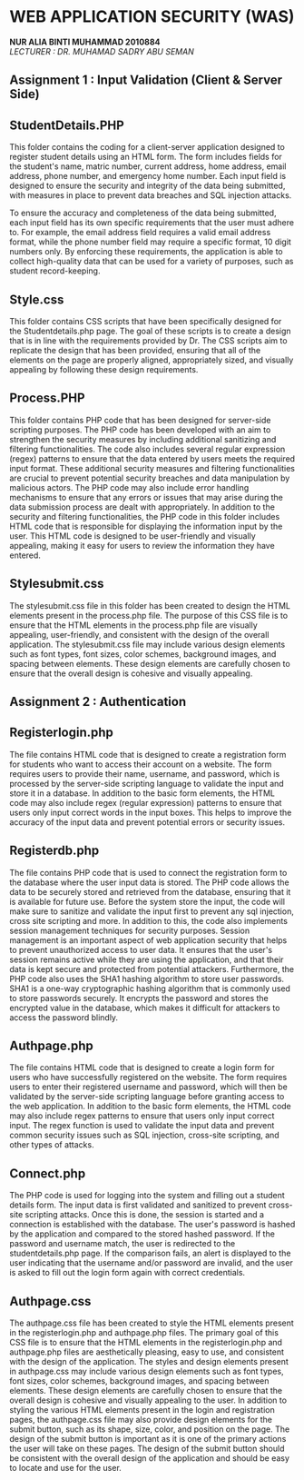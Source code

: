 # WEB APPLICATION SECURITY (WAS)



**NUR ALIA BINTI MUHAMMAD 2010884<br>**
*LECTURER : DR. MUHAMAD SADRY ABU SEMAN*
 

## Assignment 1 : Input Validation (Client & Server Side)

## StudentDetails.PHP
This folder contains the coding for a client-server application designed to register student details using an HTML form. The form includes fields for the student's name, matric number, current address, home address, email address, phone number, and emergency home number. Each input field is designed to ensure the security and integrity of the data being submitted, with measures in place to prevent data breaches and SQL injection attacks.

To ensure the accuracy and completeness of the data being submitted, each input field has its own specific requirements that the user must adhere to. For example, the email address field requires a valid email address format, while the phone number field may require a specific format, 10 digit numbers only. By enforcing these requirements, the application is able to collect high-quality data that can be used for a variety of purposes, such as student record-keeping.

## Style.css
This folder contains CSS scripts that have been specifically designed for the Studentdetails.php page. The goal of these scripts is to create a design that is in line with the requirements provided by Dr. The CSS scripts aim to replicate the design that has been provided, ensuring that all of the elements on the page are properly aligned, appropriately sized, and visually appealing by following these design requirements.

## Process.PHP
This folder contains PHP code that has been designed for server-side scripting purposes. The PHP code has been developed with an aim to strengthen the security measures by including additional sanitizing and filtering functionalities. The code also includes several regular expression (regex) patterns to ensure that the data entered by users meets the required input format. These additional security measures and filtering functionalities are crucial to prevent potential security breaches and data manipulation by malicious actors. The PHP code may also include error handling mechanisms to ensure that any errors or issues that may arise during the data submission process are dealt with appropriately. In addition to the security and filtering functionalities, the PHP code in this folder includes HTML code that is responsible for displaying the information input by the user. This HTML code is designed to be user-friendly and visually appealing, making it easy for users to review the information they have entered.

## Stylesubmit.css
The stylesubmit.css file in this folder has been created to design the HTML elements present in the process.php file. The purpose of this CSS file is to ensure that the HTML elements in the process.php file are visually appealing, user-friendly, and consistent with the design of the overall application. The stylesubmit.css file may include various design elements such as font types, font sizes, color schemes, background images, and spacing between elements. These design elements are carefully chosen to ensure that the overall design is cohesive and visually appealing.


## Assignment 2 : Authentication

## Registerlogin.php
The file contains HTML code that is designed to create a registration form for students who want to access their account on a website. The form requires users to provide their name, username, and password, which is processed by the server-side scripting language to validate the input and store it in a database. In addition to the basic form elements, the HTML code may also include regex (regular expression) patterns to ensure that users only input correct words in the input boxes. This helps to improve the accuracy of the input data and prevent potential errors or security issues.

## Registerdb.php
The file contains PHP code that is used to connect the registration form to the database where the user input data is stored. The PHP code allows the data to be securely stored and retrieved from the database, ensuring that it is available for future use. Before the system store the input, the code will make sure to sanitize and validate the input first to prevent any sql injection, cross site scripting and more. In addition to this, the code also implements session management techniques for security purposes. Session management is an important aspect of web application security that helps to prevent unauthorized access to user data. It ensures that the user's session remains active while they are using the application, and that their data is kept secure and protected from potential attackers. Furthermore, the PHP code also uses the SHA1 hashing algorithm to store user passwords. SHA1 is a one-way cryptographic hashing algorithm that is commonly used to store passwords securely. It encrypts the password and stores the encrypted value in the database, which makes it difficult for attackers to access the password blindly.

## Authpage.php
The file contains HTML code that is designed to create a login form for users who have successfully registered on the website. The form requires users to enter their registered username and password, which will then be validated by the server-side scripting language before granting access to the web application. In addition to the basic form elements, the HTML code may also include regex patterns to ensure that users only input correct input. The regex function is used to validate the input data and prevent common security issues such as SQL injection, cross-site scripting, and other types of attacks.

## Connect.php
The PHP code is used for logging into the system and filling out a student details form. The input data is first validated and sanitized to prevent cross-site scripting attacks. Once this is done, the session is started and a connection is established with the database. The user's password is hashed by the application and compared to the stored hashed password. If the password and username match, the user is redirected to the studentdetails.php page. If the comparison fails, an alert is displayed to the user indicating that the username and/or password are invalid, and the user is asked to fill out the login form again with correct credentials.

## Authpage.css
The authpage.css file has been created to style the HTML elements present in the registerlogin.php and authpage.php files. The primary goal of this CSS file is to ensure that the HTML elements in the registerlogin.php and authpage.php files are aesthetically pleasing, easy to use, and consistent with the design of the application. The styles and design elements present in authpage.css may include various design elements such as font types, font sizes, color schemes, background images, and spacing between elements. These design elements are carefully chosen to ensure that the overall design is cohesive and visually appealing to the user. In addition to styling the various HTML elements present in the login and registration pages, the authpage.css file may also provide design elements for the submit button, such as its shape, size, color, and position on the page. The design of the submit button is important as it is one of the primary actions the user will take on these pages. The design of the submit button should be consistent with the overall design of the application and should be easy to locate and use for the user.

